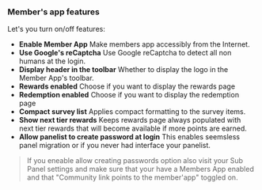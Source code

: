 ### Member's app features

Let's you turn on/off features:

- **Enable Member App** Make members app accessibly from the Internet.
- **Use Google's reCaptcha** Use Google reCaptcha to detect all non humans at the login.
- **Display header in the toolbar** Whether to display the logo in the Member App's toolbar.
- **Rewards enabled** Choose if you want to display the rewards page
- **Redemption enabled** Choose if you want to display the redemption page
- **Compact survey list** Applies compact formatting to the survey items.
- **Show next tier rewards** Keeps rewards page always populated with next tier rewards that will become available if more points are earned.
- **Allow panelist to create password at login** This enables seemsless panel migration or if you never had interface your panelist.

> If you eneable allow creating passwords option also visit your Sub Panel settings and make sure that your have a Members App enabled and that "Community link points to the member'app" toggled on.
